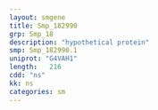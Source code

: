 ```yaml
---
layout: smgene
title: Smp_182990
grp: Smp_18
description: "hypothetical protein"
smp: Smp_182990.1
uniprot: "G4VAH1"
length:   216
cdd: "ns"
kk: ns
categories: sm
---
```


